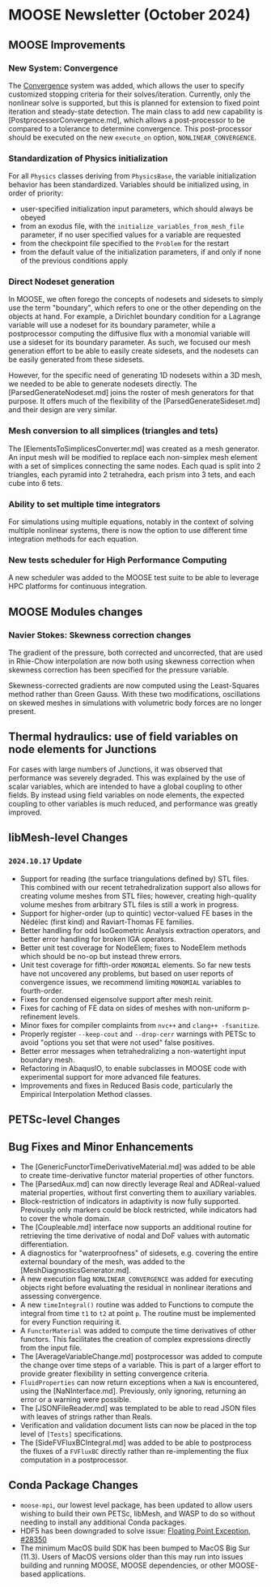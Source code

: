 # MOOSE Newsletter (October 2024)

## MOOSE Improvements

### New System: Convergence

The [Convergence](syntax/Convergence/index.md) system was added, which allows
the user to specify customized stopping criteria for their solves/iteration.
Currently, only the nonlinear solve is supported, but this is planned for
extension to fixed point iteration and steady-state detection. The main class
to add new capability is [PostprocessorConvergence.md], which allows a post-processor
to be compared to a tolerance to determine convergence. This post-processor
should be executed on the new `execute_on` option, `NONLINEAR_CONVERGENCE`.

### Standardization of Physics initialization

For all `Physics` classes deriving from `PhysicsBase`, the variable initialization behavior has been standardized.
Variables should be initialized using, in order of priority:

- user-specified initialization input parameters, which should always be obeyed
- from an exodus file, with the `initialize_variables_from_mesh_file` parameter, if no user specified values for a variable are requested
- from the checkpoint file specified to the `Problem` for the restart
- from the default value of the initialization parameters, if and only if none of the previous conditions apply

### Direct Nodeset generation

In MOOSE, we often forego the concepts of nodesets and sidesets to simply use the term "boundary", which refers
to one or the other depending on the objects at hand. For example, a Dirichlet boundary condition for a Lagrange variable
will use a nodeset for its boundary parameter, while a postprocessor computing the diffusive flux with a monomial variable
will use a sideset for its boundary parameter. As such, we focused our mesh generation effort to be able to easily create sidesets,
and the nodesets can be easily generated from these sidesets.

However, for the specific need of generating 1D nodesets within a 3D mesh, we needed to be able to generate nodesets directly.
The [ParsedGenerateNodeset.md] joins the roster of mesh generators for that purpose. It offers much of the flexibility of
the [ParsedGenerateSideset.md] and their design are very similar.

### Mesh conversion to all simplices (triangles and tets)

The [ElementsToSimplicesConverter.md] was created as a mesh generator. An input mesh will be modified
to replace each non-simplex mesh element with a set of simplices
connecting the same nodes.  Each quad is split into 2 triangles, each
pyramid into 2 tetrahedra, each prism into 3 tets, and each cube into
6 tets.

### Ability to set multiple time integrators

For simulations using multiple equations, notably in the context of solving multiple nonlinear
systems, there is now the option to use different time integration methods for each equation.

### New tests scheduler for High Performance Computing

A new scheduler was added to the MOOSE test suite to be able to leverage HPC platforms for
continuous integration.

## MOOSE Modules changes

### Navier Stokes: Skewness correction changes

The gradient of the pressure, both corrected and uncorrected, that are used in Rhie-Chow interpolation are now both
using skewness correction when skewness correction has been specified for the pressure variable.

Skewness-corrected gradients are now computed using the Least-Squares method rather than Green Gauss.
With these two modifications, oscillations on skewed meshes in simulations with volumetric body forces are no longer present.

## Thermal hydraulics: use of field variables on node elements for Junctions

For cases with large numbers of Junctions, it was observed that performance was severely degraded.
This was explained by the use of scalar variables, which are intended to have a global coupling
to other fields. By instead using field variables on node elements, the expected coupling to
other variables is much reduced, and performance was greatly improved.

## libMesh-level Changes

### `2024.10.17` Update

- Support for reading (the surface triangulations defined by) STL
  files.  This combined with our recent tetrahedralization support
  also allows for creating volume meshes from STL files; however,
  creating high-quality volume meshes from arbitrary STL files is
  still a work in progress.
- Support for higher-order (up to quintic) vector-valued FE bases in
  the Nédélec (first kind) and Raviart-Thomas FE families.
- Better handling for odd IsoGeometric Analysis extraction operators,
  and better error handling for broken IGA operators.
- Better unit test coverage for NodeElem; fixes to NodeElem
  methods which should be no-op but instead threw errors.
- Unit test coverage for fifth-order `MONOMIAL` elements.  So far
  new tests have not uncovered any problems, but based on user
  reports of convergence issues, we recommend limiting `MONOMIAL`
  variables to fourth-order.
- Fixes for condensed eigensolve support after mesh reinit.
- Fixes for caching of FE data on sides of meshes with non-uniform
  p-refinement levels.
- Minor fixes for compiler complaints from `nvc++` and
  `clang++ -fsanitize`.
- Properly register `--keep-cout` and `--drop-cerr` warnings with
  PETSc to avoid "options you set that were not used" false positives.
- Better error messages when tetrahedralizing a non-watertight input
  boundary mesh.
- Refactoring in AbaqusIO, to enable subclasses in MOOSE code with
  experimental support for more advanced file features.
- Improvements and fixes in Reduced Basis code, particularly the
  Empirical Interpolation Method classes.

## PETSc-level Changes

## Bug Fixes and Minor Enhancements

- The [GenericFunctorTimeDerivativeMaterial.md] was added to be able to create time-derivative functor material properties of other functors.
- The [ParsedAux.md] can now directly leverage Real and ADReal-valued material properties, without first converting them to auxiliary variables.
- Block-restriction of indicators in adaptivity is now fully supported. Previously only markers could be block restricted, while indicators had to
  cover the whole domain.
- The [Coupleable.md] interface now supports an additional routine for retrieving the time derivative of nodal and DoF values with automatic differentiation.
- A diagnostics for "waterproofness" of sidesets, e.g. covering the entire external boundary of the mesh, was added to the [MeshDiagnosticsGenerator.md].
- A new execution flag `NONLINEAR_CONVERGENCE` was added for executing objects right before evaluating the residual in nonlinear iterations and assessing convergence.
- A new `timeIntegral()` routine was added to Functions to compute the integral from time `t1` to `t2` at point `p`. The routine must be implemented for every Function requiring it.
- A `FunctorMaterial` was added to compute the time derivatives of other functors. This facilitates the creation of complex expressions directly from the input file.
- The [AverageVariableChange.md] postprocessor was added to compute the change over time steps of a variable. This is part of a larger effort to provide greater flexibility in setting convergence criteria.
- `FluidProperties` can now return exceptions when a `NaN` is encountered, using the [NaNInterface.md]. Previously, only ignoring, returning an error or a warning were possible.
- The [JSONFileReader.md] was templated to be able to read JSON files with leaves of strings rather than Reals.
- Verification and validation document lists can now be placed in the top level of `[Tests]` specifications.
- The [SideFVFluxBCIntegral.md] was added to be able to postprocess the fluxes of a `FVFluxBC` directly rather than re-implementing the flux computation in a postprocessor.

## Conda Package Changes

- `moose-mpi`, our lowest level package, has been updated to allow users wishing to
  build their own PETSc, libMesh, and WASP to do so without needing to install any
  additional Conda packages.
- HDF5 has been downgraded to solve issue: [Floating Point Exception, #28350](https://github.com/idaholab/moose/issues/28350)
- The minimum MacOS build SDK has been bumped to MacOS Big Sur (11.3). Users of
  MacOS versions older than this may run into issues building and running MOOSE,
  MOOSE dependencies, or other MOOSE-based applications.
